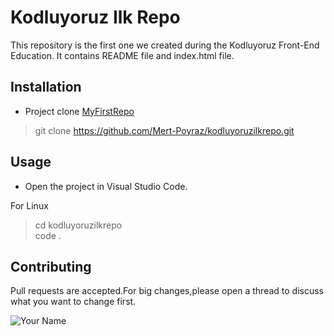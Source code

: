 # Kodluyoruz Ilk Repo
This repository is the first one we created during the Kodluyoruz Front-End Education. It contains  README file and  index.html file.
## Installation
- Project clone  [MyFirstRepo](https://www.kodluyoruz.org/)
> git clone  https://github.com/Mert-Poyraz/kodluyoruzilkrepo.git

## Usage
- Open the project in Visual Studio Code.

For Linux
> cd kodluyoruzilkrepo  
code .
## Contributing
Pull requests are accepted.For big changes,please open a thread to discuss what you want to change first.


![Your Name](https://e0.pxfuel.com/wallpapers/701/179/desktop-wallpaper-your-name-your-name-anime.jpg)
